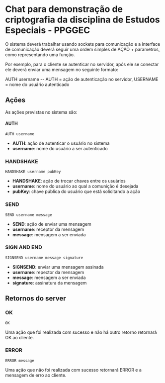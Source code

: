 # Chat para demonstração de criptografia da disciplina de Estudos Especiais - PPGGEC

O sistema deverá trabalhar usando sockets para comunicação e a interface de comunicação deverá
seguir uma ordem simples de AÇÂO + parametros, como representando uma função.

Por exemplo, para o cliente se autenticar no servidor, após ele se conectar ele deverá enviar uma mensagem
no seguinte formato:

AUTH username -- AUTH = ação de autenticação no servidor, USERNAME = nome do usuário autenticado

## Ações

As ações previstas no sistema são:

#### AUTH

```AUTH username```

- **AUTH**: ação de autenticar o usuário no sistema
- **username**: nome do usuário a ser autenticado

### HANDSHAKE

```HANDSHAKE username pubKey```

- **HANDSHAKE**: ação de trocar chaves entre os usuários
- **username**: nome do usuário ao qual a comunição é desejada
- **pubKey**: chave pública do usuário que está solicitando a ação

### SEND

```SEND username message```

- **SEND**: ação de enviar uma mensagem
- **username**: receptor da mensagem
- **message**: mensagem a ser enviada

### SIGN AND END

```SIGNSEND username message signature```
- **SIGNSEND**: enviar uma mensagem assinada
- **username**: repector da mensagem
- **message**: mensagem a ser enviada
- **signature**: assinatura da mensagem


## Retornos do server

### OK

```OK```

Uma ação que foi realizada com sucesso e não há outro retorno retornará OK ao cliente.

### ERROR

```ERROR message```

Uma ação que não foi realizada com sucesso retornará ERROR e a mensagem de erro ao cliente.

